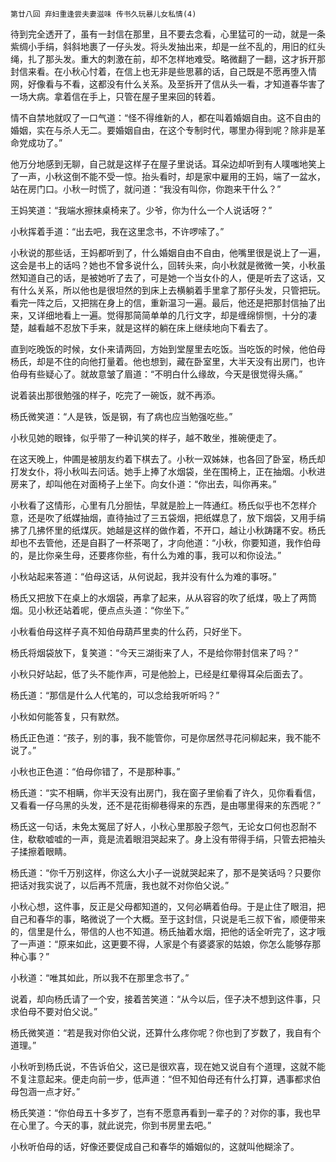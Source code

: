     第廿八回 弃妇重逢尝夫妻滋味 传书久玩暴儿女私情(4) 

   待到完全透开了，虽有一封信在那里，且不要去念看，心里猛可的一动，就是一条紫绸小手绢，斜斜地裹了一仔头发。将头发抽出来，却是一丝不乱的，用旧的红头绳，扎了那头发。重大的刺激在前，却不怎样地难受。略微翻了一翻，这才拆开那封信来看。在小秋心忖着，在信上也无非是些思慕的话，自己既是不愿再堕入情网，好像看与不看，这都没有什么关系。及至拆开了信从头一看，才知道春华害了一场大病。拿着信在手上，只管在屋子里来回的转着。

   情不自禁地就叹了一口气道：“怪不得维新的人，都在叫着婚姻自由。这不自由的婚姻，实在与杀人无二。要婚姻自由，在这个专制时代，哪里办得到呢？除非是革命党成功了。”

   他万分地感到无聊，自己就是这样子在屋子里说话。耳朵边却听到有人噗嗤地笑上了一声，小秋这倒不能不受一惊。抬头看时，却是家中雇用的王妈，端了一盆水，站在房门口。小秋一时慌了，就问道：“我没有叫你，你跑来干什么？”

   王妈笑道：“我端水擦抹桌椅来了。少爷，你为什么一个人说话呀？”

   小秋挥着手道：“出去吧，我在这里念书，不许啰嗦了。”

   小秋说的那些话，王妈都听到了，什么婚姻自由不自由，他嘴里很是说上了一遍，这会是书上的话吗？她也不曾多说什么，回转头来，向小秋就是微微一笑，小秋虽然知道自己的话，是被她听了去了，可是她一个当女仆的人，便是听去了这话，又有什么关系，所以他也是很坦然的到床上去横躺着手里拿了那仔头发，只管把玩。看完一阵之后，又把揣在身上的信，重新温习一遍。最后，他还是把那封信抽了出来，又详细地看上一遍。觉得那简简单单的几行文字，却是缠绵悱恻，十分的凄楚，越看越不忍放下手来，就是这样的躺在床上继续地向下看去了。

   直到吃晚饭的时候，女仆来请两回，方始到堂屋里去吃饭。当吃饭的时候，他伯母杨氏，却是不住的向他打量着。他也想到，藏在卧室里，大半天没有出房门，也许伯母有些疑心了。就故意皱了眉道：“不明白什么缘故，今天是很觉得头痛。”

   说着装出那很勉强的样子，吃完了一碗饭，就不再添。

   杨氏微笑道：“人是铁，饭是钢，有了病也应当勉强吃些。”

   小秋见她的眼锋，似乎带了一种讥笑的样子，越不敢坐，推碗便走了。

   在这天晚上，仲圃是被朋友约着下棋去了。小秋一双姊妹，也各回了卧室，杨氏却打发女仆，将小秋叫去问话。她手上捧了水烟袋，坐在围椅上，正在抽烟。小秋进房来了，却叫他在对面椅子上坐下。向女仆道：“你出去，叫你再来。”

   小秋看了这情形，心里有几分胆怯，早就是脸上一阵通红。杨氏似乎也不怎样介意，还是吹了纸媒抽烟，直待抽过了三五袋烟，把纸媒息了，放下烟袋，又用手绢拂了几拂怀里的纸煤灰。她越是这样的做作着，不开口，越让小秋踌躇不安。杨氏却也不去管他，还是自斟了一杯茶喝了，才向他道：“小秋，你要知道，我作伯母的，是比你亲生母，还要疼你些，有什么为难的事，我可以和你设法。”

   小秋站起来答道：“伯母这话，从何说起，我并没有什么为难的事呀。”

   杨氏又把放下在桌上的水烟袋，再拿了起来，从从容容的吹了纸煤，吸上了两筒烟。见小秋还站着呢，便点点头道：“你坐下。”

   小秋看伯母这样子真不知伯母葫芦里卖的什么药，只好坐下。

   杨氏将烟袋放下，复笑道：“今天三湖街来了人，不是给你带封信来了吗？”

   小秋只好站起，低了头不能作声，可是他脸上，已经是红晕得耳朵后面去了。

   杨氏道：“那信是什么人代笔的，可以念给我听听吗？”

   小秋如何能答复，只有默然。

   杨氏正色道：“孩子，别的事，我不能管你，可是你居然寻花问柳起来，我不能不说了。”

   小秋也正色道：“伯母你错了，不是那种事。”

   杨氏道：“实不相瞒，你半天没有出房门，我在窗子里偷看了许久，见你看看信，又看看一仔乌黑的头发，还不是花街柳巷得来的东西，是由哪里得来的东西呢？”

   杨氏这一句话，未免太冤屈了好人，小秋心里那股子怨气，无论女口何也忍耐不住，欷欷嘘嘘的一声，竟是流着眼泪哭起来了。身上没有带得手绢，只管去把袖头子揉擦着眼睛。

   杨氏道：“你千万别这样，你这么大小子一说就哭起来了，那不是笑话吗？只要你把话对我实说了，以后再不荒唐，我也就不对你伯父说。”

   小秋心想，这件事，反正是父母都知道的，又何必瞒着伯母。于是止住了眼泪，把自己和春华的事，略微说了一个大概。至于这封信，只说是毛三叔下省，顺便带来的，信里是什么，带信的人也不知道。杨氏抽着水烟，把他的话全听完了，这才哦了一声道：“原来如此，这更要不得，人家是个有婆婆家的姑娘，你怎么能够存那种心事？”

   小秋道：“唯其如此，所以我不在那里念书了。”

   说着，却向杨氏请了一个安，接着苦笑道：“从今以后，侄子决不想到这件事，只求伯母不要对伯父说。”

   杨氏微笑道：“若是我对你伯父说，还算什么疼你呢？你也到了岁数了，我自有个道理。”

   小秋听到杨氏说，不告诉伯父，这已是很欢喜，现在她又说自有个道理，这就不能不复注意起来。便走向前一步，低声道：“但不知伯母还有什么打算，遇事都求伯母包涵一点才好。”

   杨氏笑道：“你伯母五十多岁了，岂有不愿意再看到一辈子的？对你的事，我也早在心里了。今天的事，就此说完，你到书房里去吧。”

   小秋听伯母的话，好像还要促成自己和春华的婚姻似的，这就叫他糊涂了。


